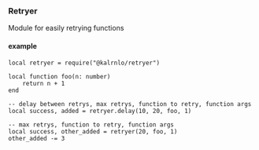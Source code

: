 ### Retryer

Module for easily retrying functions

#### example
```luau
local retryer = require("@kalrnlo/retryer")

local function foo(n: number)
    return n + 1
end

-- delay between retrys, max retrys, function to retry, function args
local success, added = retryer.delay(10, 20, foo, 1)

-- max retrys, function to retry, function args
local success, other_added = retryer(20, foo, 1)
other_added -= 3

```
